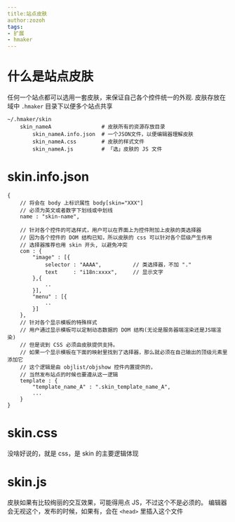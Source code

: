```yaml
---
title:站点皮肤
author:zozoh
tags:
- 扩展
- hmaker
---
```


# 什么是站点皮肤

任何一个站点都可以选用一套皮肤，来保证自己各个控件统一的外观. 皮肤存放在域中 `.hmaker` 目录下以便多个站点共享

```
~/.hmaker/skin
    skin_nameA                # 皮肤所有的资源存放目录
        skin_nameA.info.json  # 一个JSON文件，以便编辑器理解皮肤
        skin_nameA.css        # 皮肤的样式文件
        skin_nameA.js         # 「选」皮肤的 JS 文件
```

# skin.info.json

```
{
    // 将会在 body 上标识属性 body[skin="XXX"] 
    // 必须为英文或者数字下划线或中划线
    name : "skin-name",
    
    // 针对各个控件的可选样式，用户可以在界面上为控件附加上皮肤的类选择器
    // 因为各个控件的 DOM 结构已知，所以皮肤的 css 可以针对各个层级产生作用
    // 选择器推荐也用 skin 开头, 以避免冲突
    com : {
        "image" : [{
            selector : "AAAA",          // 类选择器，不加 "."
            text     : "i18n:xxxx",     // 显示文字
        },{
            ..
        }],
        "menu" : [{
            ..
        }]
    },
    // 针对各个显示模板的特殊样式
    // 用户通过显示模板可以定制动态数据的 DOM 结构(无论是服务器端渲染还是JS端渲染)
    // 但是说到 CSS 必须由皮肤提供支持。
    // 如果一个显示模板在下面的映射里找到了选择器，那么就必须在自己输出的顶级元素里添加它
    // 这个逻辑是由 objlist/objshow 控件内置提供的，
    // 当然发布站点的时候也要遵从这一逻辑
    template : {
        "template_name_A" : ".skin_template_name_A",
        ...
    }
}
```

# skin.css

没啥好说的，就是 css，是 skin 的主要逻辑体现

# skin.js

皮肤如果有比较绚丽的交互效果，可能得用点 JS，不过这个不是必须的。
编辑器会无视这个，发布的时候，如果有，会在 `<head>` 里插入这个文件



